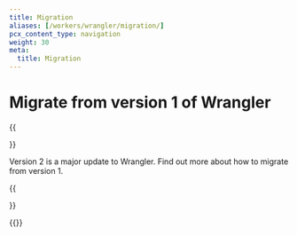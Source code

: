 ```yaml
---
title: Migration
aliases: [/workers/wrangler/migration/]
pcx_content_type: navigation
weight: 30
meta:
  title: Migration
---
```


# Migrate from version 1 of Wrangler

{{<Aside type="note">}}

Version 2 is a major update to Wrangler.
Find out more about how to migrate from version 1.

{{</Aside>}}

{{<directory-listing>}}
